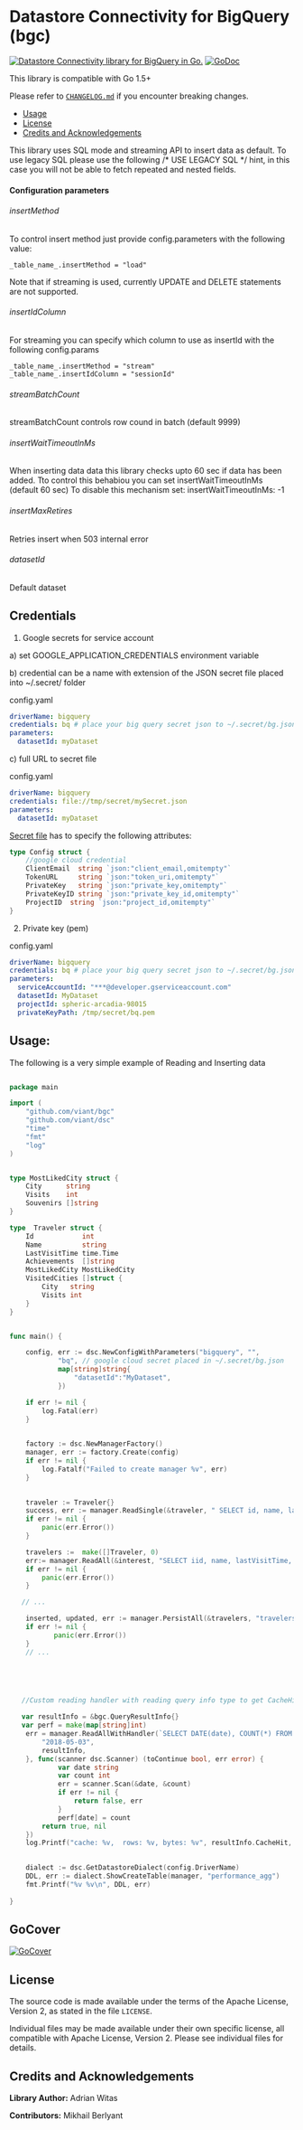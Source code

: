 # Datastore Connectivity for BigQuery (bgc)

[![Datastore Connectivity library for BigQuery in Go.](https://goreportcard.com/badge/github.com/viant/bgc)](https://goreportcard.com/report/github.com/viant/bgc)
[![GoDoc](https://godoc.org/github.com/viant/bgc?status.svg)](https://godoc.org/github.com/viant/bgc)

This library is compatible with Go 1.5+

Please refer to [`CHANGELOG.md`](CHANGELOG.md) if you encounter breaking changes.

- [Usage](#Usage)
- [License](#License)
- [Credits and Acknowledgements](#Credits-and-Acknowledgements)




This library uses SQL mode and streaming API to insert data as default.
To use legacy SQL please use the following /* USE LEGACY SQL */ hint, in this case you will not be able to fetch repeated and nested fields.


#### Configuration parameters

###### insertMethod
To control insert method just provide config.parameters with the following value:
    
    _table_name_.insertMethod = "load"

Note that if streaming is used, currently UPDATE and DELETE statements are not supported.

###### insertIdColumn
For streaming you can specify which column to use as insertId with the following config.params    
    
    _table_name_.insertMethod = "stream"
    _table_name_.insertIdColumn = "sessionId"

###### streamBatchCount

streamBatchCount controls row cound in batch (default 9999)

###### insertWaitTimeoutInMs

When inserting data data this library checks upto 60 sec if data has been added.
Tto control this behabiou you can set insertWaitTimeoutInMs (default 60 sec)
To disable this mechanism set:
     insertWaitTimeoutInMs: -1

###### insertMaxRetires

Retries insert when 503 internal error

###### datasetId 

Default dataset


## Credentials

1. Google secrets for service account


a) set GOOGLE_APPLICATION_CREDENTIALS environment variable


b) credential can be a name with extension of the JSON secret file placed into ~/.secret/ folder

config.yaml
```yaml
driverName: bigquery
credentials: bq # place your big query secret json to ~/.secret/bg.json
parameters:
  datasetId: myDataset
```

c) full URL to secret file

config.yaml
```yaml
driverName: bigquery
credentials: file://tmp/secret/mySecret.json
parameters:
  datasetId: myDataset
```

[Secret file](https://github.com/viant/toolbox/blob/master/cred/config.go) has to specify the following attributes:

````go
type Config struct {
	//google cloud credential
	ClientEmail  string `json:"client_email,omitempty"`
	TokenURL     string `json:"token_uri,omitempty"`
	PrivateKey   string `json:"private_key,omitempty"`
	PrivateKeyID string `json:"private_key_id,omitempty"`
	ProjectID  string `json:"project_id,omitempty"`
}
````


2. Private key (pem)


config.yaml
```yaml
driverName: bigquery
credentials: bq # place your big query secret json to ~/.secret/bg.json
parameters:
  serviceAccountId: "***@developer.gserviceaccount.com"
  datasetId: MyDataset
  projectId: spheric-arcadia-98015
  privateKeyPath: /tmp/secret/bq.pem
```



## Usage:

The following is a very simple example of Reading and Inserting data


```go

package main

import (
    "github.com/viant/bgc"
    "github.com/viant/dsc"
    "time"
    "fmt"
    "log"
)


type MostLikedCity struct {
	City      string
	Visits    int
	Souvenirs []string
}

type  Traveler struct {
	Id            int
	Name          string
	LastVisitTime time.Time
	Achievements  []string
	MostLikedCity MostLikedCity
	VisitedCities []struct {
		City   string
		Visits int
	}
}


func main() {

    config, err := dsc.NewConfigWithParameters("bigquery", "",
    	    "bq", // google cloud secret placed in ~/.secret/bg.json
            map[string]string{
                "datasetId":"MyDataset",
            })

    if err != nil {
        log.Fatal(err)
    }

		
    factory := dsc.NewManagerFactory()
    manager, err := factory.Create(config)
    if err != nil {
        log.Fatalf("Failed to create manager %v", err)
    }
   

    traveler := Traveler{}
    success, err := manager.ReadSingle(&traveler, " SELECT id, name, lastVisitTime, visitedCities, achievements, mostLikedCity FROM travelers WHERE id = ?", []interface{}{4}, nil)
    if err != nil {
        panic(err.Error())
    }

    travelers :=  make([]Traveler, 0)
    err:= manager.ReadAll(&interest, "SELECT iid, name, lastVisitTime, visitedCities, achievements, mostLikedCity",nil, nil)
    if err != nil {
        panic(err.Error())
    }

   // ...

    inserted, updated, err := manager.PersistAll(&travelers, "travelers", nil)
    if err != nil {
           panic(err.Error())
    }
    // ...
    




   //Custom reading handler with reading query info type to get CacheHit, TotalRows, TotalBytesProcessed

   var resultInfo = &bgc.QueryResultInfo{}
   var perf = make(map[string]int)  
   	err = manager.ReadAllWithHandler(`SELECT DATE(date), COUNT(*) FROM performance_agg WHERE DATE(date) = ?  GROUP BY 1`, []interface{}{
   		"2018-05-03",
   		resultInfo,
   	}, func(scanner dsc.Scanner) (toContinue bool, err error) {
   	        var date string
   	        var count int
   	        err = scanner.Scan(&date, &count)
   	        if err != nil {
   	        	return false, err
   	        }
   	        perf[date] = count
   		return true, nil
   	})
   	log.Printf("cache: %v,  rows: %v, bytes: %v", resultInfo.CacheHit, resultInfo.TotalRows, resultInfo.TotalBytesProcessed)

   
    dialect := dsc.GetDatastoreDialect(config.DriverName)
    DDL, err := dialect.ShowCreateTable(manager, "performance_agg")
    fmt.Printf("%v %v\n", DDL, err)
   
}
```

## GoCover

[![GoCover](https://gocover.io/github.com/viant/bgc)](https://gocover.io/github.com/viant/bgc)


<a name="License"></a>
## License

The source code is made available under the terms of the Apache License, Version 2, as stated in the file `LICENSE`.

Individual files may be made available under their own specific license,
all compatible with Apache License, Version 2. Please see individual files for details.


<a name="Credits-and-Acknowledgements"></a>

##  Credits and Acknowledgements

**Library Author:** Adrian Witas

**Contributors:** Mikhail Berlyant